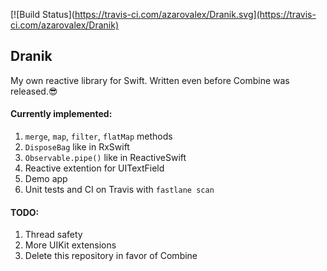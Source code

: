 [![Build Status](https://travis-ci.com/azarovalex/Dranik.svg](https://travis-ci.com/azarovalex/Dranik)
<br />
## Dranik

My own reactive library for Swift. Written even before Combine was released.😎

#### Currently implemented:
1) ```merge```, ```map```, ```filter```, ```flatMap``` methods
2) ```DisposeBag``` like in RxSwift
3) ```Observable.pipe()``` like in ReactiveSwift
4) Reactive extention for UITextField
5) Demo app
6) Unit tests and CI on Travis with ```fastlane scan```

#### TODO:
1) Thread safety
2) More UIKit extensions
3) Delete this repository in favor of Combine
